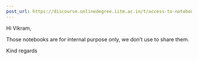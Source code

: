 ```yaml
---
post_url: https://discourse.onlinedegree.iitm.ac.in/t/access-to-notebooks/166100/2
---
```

Hi Vikram,

Those notebooks are for internal purpose only, we don’t use to share them.

Kind regards